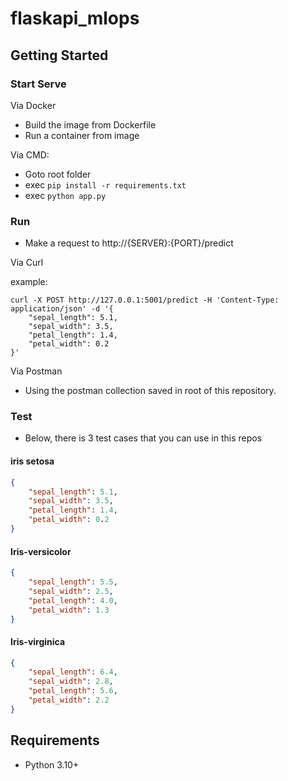 # flaskapi_mlops

## Getting Started

### Start Serve

Via Docker

- Build the image from Dockerfile
- Run a container from image

Via CMD:

- Goto root folder
- exec `pip install -r requirements.txt`
- exec `python app.py`

### Run

- Make a request to http://{SERVER}:{PORT}/predict

Via Curl

example:
``` curl
curl -X POST http://127.0.0.1:5001/predict -H 'Content-Type: application/json' -d '{
    "sepal_length": 5.1,
    "sepal_width": 3.5,
    "petal_length": 1.4,
    "petal_width": 0.2
}'
```
Via Postman
- Using the postman collection saved in root of this repository.

### Test

- Below, there is 3 test cases that you can use in this repos

#### iris setosa

``` json
{
    "sepal_length": 5.1,
    "sepal_width": 3.5,
    "petal_length": 1.4,
    "petal_width": 0.2
}
```

#### Iris-versicolor
``` json
{
    "sepal_length": 5.5,
    "sepal_width": 2.5,
    "petal_length": 4.0,
    "petal_width": 1.3
}
```

#### Iris-virginica
``` json
{
    "sepal_length": 6.4,
    "sepal_width": 2.8,
    "petal_length": 5.6,
    "petal_width": 2.2
}
```

## Requirements

- Python 3.10+
